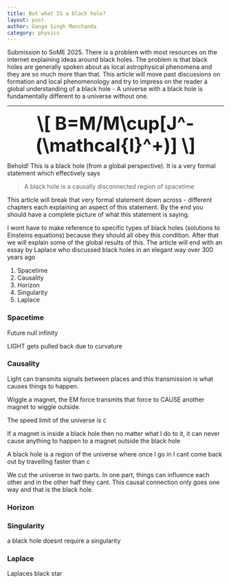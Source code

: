 ```yaml
---
title: But what IS a black hole?
layout: post
author: Ganga Singh Manchanda
category: physics
---
```


Submission to SoME 2025.
There is a problem with most resources on the internet explaining ideas around black holes. The problem is that black holes are generally spoken about as local astrophysical phenomena and they are so much more than that. This article will move past discussions on formation and local phenomenology and try to impress on the reader a global understanding of a black hole - A universe with a black hole is fundamentally different to a universe without one.

---

<div style="text-align: center; font-size: 3em; font-weight: bold;">
  \[ B=M/M\cup[J^-(\mathcal{I}^+)] \]
</div>

Behold! This is a black hole (from a global perspective). It is a very formal statement which effectively says
> A black hole is a causally disconnected region of spacetime

This article will break that very formal statement down across - different chapters each explaining an aspect of this statement. By the end you should have a complete picture of what this statement is saying.

I wont have to make reference to specific types of black holes (solutions to Einsteins equations) because they should all obey this condition. After that we will explain some of the global results of this. The article will end with an essay by Laplace who discussed black holes in an elegant way over 300 years ago

1. Spacetime
2. Causality
4. Horizon
5. Singularity
6. Laplace

### Spacetime

Future null infinity


LIGHT gets pulled back due to curvature

### Causality

Light can transmits signals between places and this transmission is what causes things to happen.

Wiggle a magnet, the EM force transmits that force to CAUSE another magnet to wiggle outside.

The speed limit of the universe is c

If a magnet is inside a black hole then no matter what I do to it, it can never cause anything to happen to a magnet outside the black hole

A black hole is a region of the universe where once I go in I cant come back out by travelling faster than c

We cut the universe in two parts. In one part, things can influence each other and in the other half they cant. This causal connection only goes one way and that is the black hole. 

### Horizon


### Singularity

a black hole doesnt require a singularity



### Laplace

Laplaces black star
